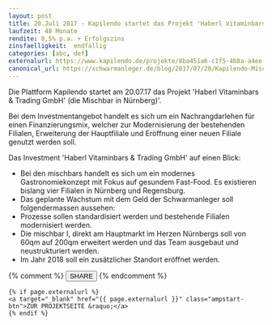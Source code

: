```yaml
---
layout: post
title: 20.Juli 2017 - Kapilendo startet das Projekt 'Haberl Vitaminbars & Trading GmbH' (die Mischbar in Nürnberg)'
laufzeit: 48 Monate
rendite: 8,5% p.a. + Erfolgszins
zinsfaelligkeit:  endfällig
categories: [abc, def]
externalurl: https://www.kapilendo.de/projekte/8ba451a6-c1f5-4b8a-a4ee-76bba117e7a5
canonical_url: https://schwarmanleger.de/blog/2017/07/20/Kapilendo-Mischbar.html
---
```


<p>Die Plattform Kapilendo startet am 20.07.17 das Projekt 'Haberl Vitaminbars & Trading GmbH' (die Mischbar in Nürnberg)'.</p>

<p>Bei dem Investmentangebot handelt es sich um ein Nachrangdarlehen für einen Finanzierungsmix, welcher zur Modernisierung der bestehenden Filialen, Erweiterung der Hauptfiliale und Eröffnung einer neuen Filiale genutzt werden soll.
</p>

<p>Das Investment 'Haberl Vitaminbars & Trading GmbH' auf einen Blick:</p>
<ul>
    <li>Bei den mischbars handelt es sich um ein modernes Gastronomiekonzept mit Fokus auf gesundem Fast-Food. Es existieren bislang vier Filialen in Nürnberg und Regensburg.</li>
    <li>Das geplante Wachstum mit dem Geld der Schwarmanleger soll folgendermassen aussehen:</li>    
    <li>Prozesse sollen standardisiert werden und bestehende Filialen modernisiert werden.</li>
    <li>Die mischbar I, direkt am Hauptmarkt im Herzen Nürnbergs soll von 60qm auf 200qm erweitert werden und das Team ausgebaut und neustrukturiert werden.</li>
    <li>Im Jahr 2018 soll ein zusätzlicher Standort eröffnet werden.</li>
</ul>

<div class="blogbottom">
    {% comment %}
    <button>SHARE</button>
    {% endcomment %}

    {% if page.externalurl %}
    <a target="_blank" href="{{ page.externalurl }}" class="ampstart-btn">ZUR PROJEKTSEITE &raquo;</a>
    {% endif %}
    
</div>

